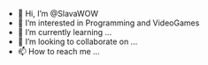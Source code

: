 - 👋 Hi, I’m @SlavaWOW
- 👀 I’m interested in Programming and VideoGames
- 🌱 I’m currently learning ...
- 💞️ I’m looking to collaborate on ...
- 📫 How to reach me ...

<!---
SlavaWOW/SlavaWOW is a ✨ special ✨ repository because its `README.md` (this file) appears on your GitHub profile.
You can click the Preview link to take a look at your changes.
--->
